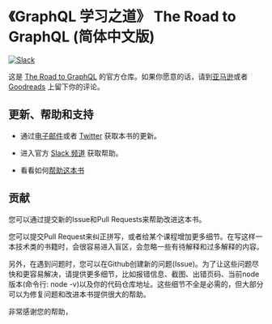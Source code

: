 # 《GraphQL 学习之道》 The Road to GraphQL  (简体中文版)

[![Slack](https://slack-the-road-to-learn-react.wieruch.com/badge.svg)](https://slack-the-road-to-learn-react.wieruch.com/)

这是 [The Road to GraphQL](https://roadtoreact.com/) 的官方仓库。如果你愿意的话，请到[亚马逊](https://www.amazon.com/dp/1730853935)或者 [Goodreads](https://www.goodreads.com/book/show/42641103-the-road-to-graphql) 上留下你的评论。

## 更新、帮助和支持

* 通过[电子邮件](https://www.getrevue.co/profile/rwieruch)或者 [Twitter](https://twitter.com/rwieruch) 获取本书的更新。

- 进入官方 [Slack 频道](https://slack-the-road-to-learn-react.wieruch.com/) 获取帮助。

- 看看如何[帮助这本书](https://www.robinwieruch.de/about/)

## 贡献

您可以通过提交新的Issue和Pull Requests来帮助改进这本书。

您可以提交Pull Request来纠正拼写，或者给某个课程增加更多细节。在写这样一本技术类的书籍时，会很容易进入盲区，会忽略一些有待解释和过多解释的内容。

另外，在遇到问题时，您可以在Github创建新的问题(Issue)。为了让这些问题尽快和更容易解决，请提供更多细节，比如报错信息、截图、出错页码、当前node版本(命令行: node -v)以及你的代码仓库地址。这些细节不全是必需的，但大部分可以为修复问题和改进本书提供很大的帮助。

非常感谢您的帮助，